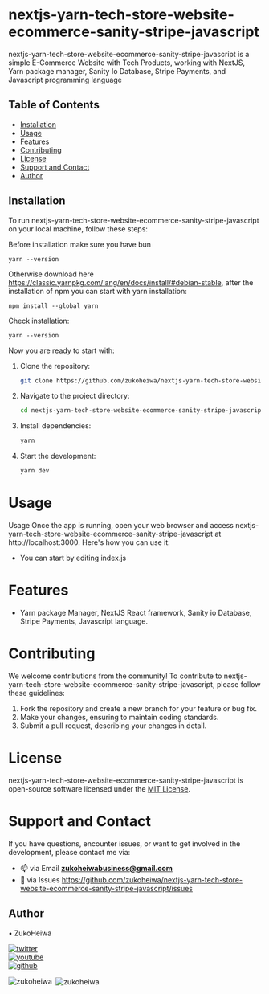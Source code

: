 # nextjs-yarn-tech-store-website-ecommerce-sanity-stripe-javascript

nextjs-yarn-tech-store-website-ecommerce-sanity-stripe-javascript is a simple E-Commerce Website with Tech Products, working with NextJS, Yarn package manager, Sanity Io Database, Stripe Payments, and Javascript programming language

## Table of Contents

- [Installation](#installation)
- [Usage](#usage)
- [Features](#features)
- [Contributing](#contributing)
- [License](#license)
- [Support and Contact](#support-and-contact)
- [Author](#author)
## Installation

To run nextjs-yarn-tech-store-website-ecommerce-sanity-stripe-javascript on your local machine, follow these steps:

Before installation make sure you have bun
```
yarn --version
```

Otherwise download here https://classic.yarnpkg.com/lang/en/docs/install/#debian-stable, after the installation of npm you can start with yarn installation:

```
npm install --global yarn
```
Check installation:

```
yarn --version
```

Now you are ready to start with:

1. Clone the repository:

    ```bash
   git clone https://github.com/zukoheiwa/nextjs-yarn-tech-store-website-ecommerce-sanity-stripe-javascript.git
    ```
2. Navigate to the project directory:

    ```bash
    cd nextjs-yarn-tech-store-website-ecommerce-sanity-stripe-javascript
    ```
3. Install dependencies:
    ```bash
    yarn
    ```

4. Start the development:
    ```bash
    yarn dev
    ```

# Usage
Usage
Once the app is running, open your web browser and access nextjs-yarn-tech-store-website-ecommerce-sanity-stripe-javascript at http://localhost:3000. Here's how you can use it:

- You can start by editing index.js

# Features
- Yarn package Manager, NextJS React framework, Sanity io Database, Stripe Payments, Javascript language.

# Contributing
We welcome contributions from the community! To contribute to nextjs-yarn-tech-store-website-ecommerce-sanity-stripe-javascript, please follow these guidelines:
1. Fork the repository and create a new branch for your feature or bug fix.
2. Make your changes, ensuring to maintain coding standards.
3. Submit a pull request, describing your changes in detail.

# License
nextjs-yarn-tech-store-website-ecommerce-sanity-stripe-javascript is open-source software licensed under the [MIT License](https://choosealicense.com/licenses/mit/).

# Support and Contact
If you have questions, encounter issues, or want to get involved in the development, please contact me via:
- 📫 via Email **zukoheiwabusiness@gmail.com**
- 📄 via Issues https://github.com/zukoheiwa/nextjs-yarn-tech-store-website-ecommerce-sanity-stripe-javascript/issues 

## Author
&#8226; ZukoHeiwa
<div>
<a href="https://www.youtube.com/channel/UCt3X0lR50_2yqdj9o3LUpKA" target="blank">
  <img src="https://img.shields.io/badge/@ZukoHeiwa-blue?style=for-the-badge&logo=twitter" alt="twitter" />
</a>
<br>
<a href="https://twitter.com/ZukoHeiwa" target="blank">
  <img src="https://img.shields.io/badge/@ZukoHeiwa-red?style=for-the-badge&logo=youtube" alt="youtube" />
</a>
<br>
<a href="https://github.com/ZukoHeiwa" target="blank">
  <img src="https://img.shields.io/badge/@ZukoHeiwa-black?style=for-the-badge&logo=github" alt="github" />
</a>
</div>

<p><img align="left" src="https://github-readme-stats.vercel.app/api/top-langs?username=zukoheiwa&show_icons=true&locale=en&layout=compact" alt="zukoheiwa" /></p>

<p>&nbsp;<img align="center" src="https://github-readme-stats.vercel.app/api?username=zukoheiwa&show_icons=true&locale=en" alt="zukoheiwa" /></p>
